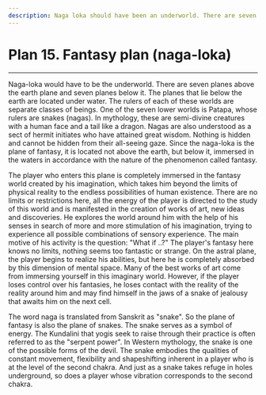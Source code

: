 ```yaml
---
description: Naga loka should have been an underworld. There are seven planes above the earth plane and seven planes below it.
---
```


# Plan 15. Fantasy plan (naga-loka)

---

Naga-loka would have to be the underworld. There are seven planes above the earth plane and seven planes below it. The planes that lie below the earth are located under water. The rulers of each of these worlds are separate classes of beings. One of the seven lower worlds is Patapa, whose rulers are snakes (nagas). In mythology, these are semi-divine creatures with a human face and a tail like a dragon. Nagas are also understood as a sect of hermit initiates who have attained great wisdom. Nothing is hidden and cannot be hidden from their all-seeing gaze. Since the naga-loka is the plane of fantasy, it is located not above the earth, but below it, immersed in the waters in accordance with the nature of the phenomenon called fantasy.

The player who enters this plane is completely immersed in the fantasy world created by his imagination, which takes him beyond the limits of physical reality to the endless possibilities of human existence. There are no limits or restrictions here, all the energy of the player is directed to the study of this world and is manifested in the creation of works of art, new ideas and discoveries. He explores the world around him with the help of his senses in search of more and more stimulation of his imagination, trying to experience all possible combinations of sensory experience. The main motive of his activity is the question: "What if ..?" The player's fantasy here knows no limits, nothing seems too fantastic or strange. On the astral plane, the player begins to realize his abilities, but here he is completely absorbed by this dimension of mental space. Many of the best works of art come from immersing yourself in this imaginary world. However, if the player loses control over his fantasies, he loses contact with the reality of the reality around him and may find himself in the jaws of a snake of jealousy that awaits him on the next cell.

The word naga is translated from Sanskrit as "snake". So the plane of fantasy is also the plane of snakes. The snake serves as a symbol of energy. The Kundalini that yogis seek to raise through their practice is often referred to as the "serpent power". In Western mythology, the snake is one of the possible forms of the devil. The snake embodies the qualities of constant movement, flexibility and shapeshifting inherent in a player who is at the level of the second chakra. And just as a snake takes refuge in holes underground, so does a player whose vibration corresponds to the second chakra.
